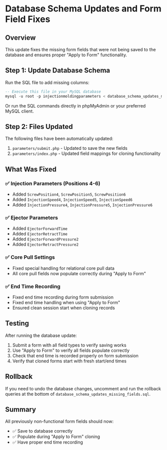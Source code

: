 # Database Schema Updates and Form Field Fixes

## Overview
This update fixes the missing form fields that were not being saved to the database and ensures proper "Apply to Form" functionality.

## Step 1: Update Database Schema
Run the SQL file to add missing columns:
```sql
-- Execute this file in your MySQL database
mysql -u root -p injectionmoldingparameters < database_schema_updates_missing_fields.sql
```
Or run the SQL commands directly in phpMyAdmin or your preferred MySQL client.

## Step 2: Files Updated
The following files have been automatically updated:
1. `parameters/submit.php` - Updated to save the new fields
2. `parameters/index.php` - Updated field mappings for cloning functionality

## What Was Fixed

### ✅ **Injection Parameters (Positions 4-6)**
- Added `ScrewPosition4`, `ScrewPosition5`, `ScrewPosition6`
- Added `InjectionSpeed4`, `InjectionSpeed5`, `InjectionSpeed6`  
- Added `InjectionPressure4`, `InjectionPressure5`, `InjectionPressure6`

### ✅ **Ejector Parameters**
- Added `EjectorForwardTime`
- Added `EjectorRetractTime`
- Added `EjectorForwardPressure2`
- Added `EjectorRetractPressure2`

### ✅ **Core Pull Settings**
- Fixed special handling for relational core pull data
- All core pull fields now populate correctly during "Apply to Form"

### ✅ **End Time Recording**
- Fixed end time recording during form submission
- Fixed end time handling when using "Apply to Form" 
- Ensured clean session start when cloning records

## Testing
After running the database update:
1. Submit a form with all field types to verify saving works
2. Use "Apply to Form" to verify all fields populate correctly
3. Check that end time is recorded properly on form submission
4. Verify that cloned forms start with fresh start/end times

## Rollback
If you need to undo the database changes, uncomment and run the rollback queries at the bottom of `database_schema_updates_missing_fields.sql`.

## Summary
All previously non-functional form fields should now:
- ✅ Save to database correctly
- ✅ Populate during "Apply to Form" cloning
- ✅ Have proper end time recording
